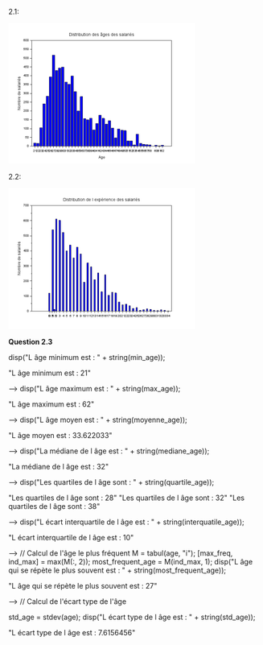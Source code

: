 2.1:


<img src="./img/1.png"></div>



2.2:

<img src="./img/2.png"></div>


**Question 2.3**

disp("L âge minimum est : " + string(min_age));

  "L âge minimum est : 21"

--> disp("L âge maximum est : " + string(max_age));

  "L âge maximum est : 62"

--> disp("L âge moyen est : " + string(moyenne_age));

  "L âge moyen est : 33.622033"

--> disp("La médiane de l âge est : " + string(mediane_age));

  "La médiane de l âge est : 32"

--> disp("Les quartiles de l âge sont : " + string(quartile_age));

  "Les quartiles de l âge sont : 28"
  "Les quartiles de l âge sont : 32"
  "Les quartiles de l âge sont : 38"

--> disp("L écart interquartile de l âge est : " + string(interquatile_age));

  "L écart interquartile de l âge est : 10"

--> // Calcul de l'âge le plus fréquent
M = tabul(age, "i");
[max_freq, ind_max] = max(M(:, 2));
most_frequent_age = M(ind_max, 1);
disp("L âge qui se répète le plus souvent est : " + string(most_frequent_age));

  "L âge qui se répète le plus souvent est : 27"

--> // Calcul de l'écart type de l'âge

std_age = stdev(age);
disp("L écart type de l âge est : " + string(std_age));

  "L écart type de l âge est : 7.6156456"
